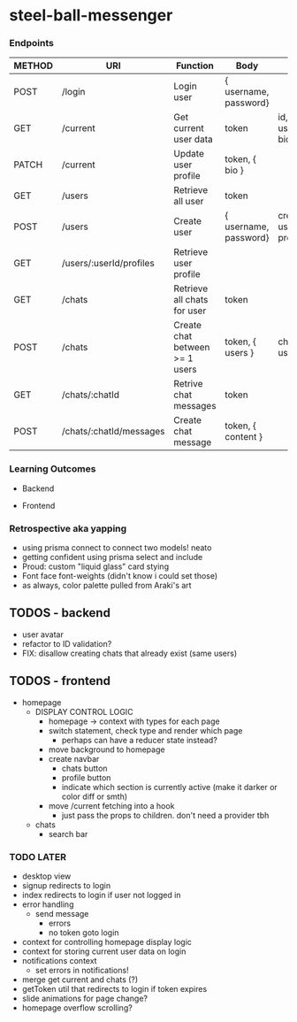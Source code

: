 # steel-ball-messenger

### Endpoints

| METHOD | URI                     | Function                       | Body                  | Notes                |
| ------ | ----------------------- | ------------------------------ | --------------------- | -------------------- |
| POST   | /login                  | Login user                     | { username, password} |                      |
| GET    | /current                | Get current user data          | token                 | id, username, bio    |
| PATCH  | /current                | Update user profile            | token, { bio }        |                      |
| GET    | /users                  | Retrieve all user              | token                 |                      |
| POST   | /users                  | Create user                    | { username, password} | creates user profile |
| GET    | /users/:userId/profiles | Retrieve user profile          |                       |                      |
| GET    | /chats                  | Retrieve all chats for user    | token                 |                      |
| POST   | /chats                  | Create chat between >= 1 users | token, { users }      | chat: { id, users}   |
| GET    | /chats/:chatId          | Retrive chat messages          | token                 |                      |
| POST   | /chats/:chatId/messages | Create chat message            | token, { content }    |                      |

### Learning Outcomes

-   Backend



-   Frontend


### Retrospective aka yapping

-   using prisma connect to connect two models! neato
-   getting confident using prisma select and include
-   Proud: custom "liquid glass" card stying
-   Font face font-weights (didn't know i could set those)
-   as always, color palette pulled from Araki's art




## TODOS - backend

-   user avatar
-   refactor to ID validation?
-   FIX: disallow creating chats that already exist (same users)

## TODOS - frontend

-   homepage
    -   DISPLAY CONTROL LOGIC
        -   homepage -> context with types for each page
        -   switch statement, check type and render which page
            -   perhaps can have a reducer state instead?
        -   move background to homepage
        -   create navbar
            -   chats button
            -   profile button
            -   indicate which section is currently active (make it darker or color diff or smth)
        -   move /current fetching into a hook
            -   just pass the props to children. don't need a provider tbh
    -   chats
        -   search bar

### TODO LATER

-   desktop view
-   signup redirects to login
-   index redirects to login if user not logged in
-   error handling
    -   send message
        -   errors
        -   no token goto login
-   context for controlling homepage display logic
-   context for storing current user data on login
-   notifications context
    -   set errors in notifications!
-   merge get current and chats (?)
-   getToken util that redirects to login if token expires
-   slide animations for page change?
-   homepage overflow scrolling?